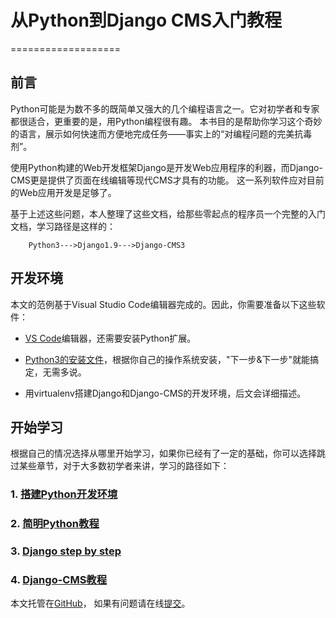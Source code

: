# 从Python到Django CMS入门教程
===================

## 前言

Python可能是为数不多的既简单又强大的几个编程语言之一。它对初学者和专家都很适合，更重要的是，用Python编程很有趣。
本书目的是帮助你学习这个奇妙的语言，展示如何快速而方便地完成任务——事实上的“对编程问题的完美抗毒剂”。

使用Python构建的Web开发框架Django是开发Web应用程序的利器，而Django-CMS更是提供了页面在线编辑等现代CMS才具有的功能。
这一系列软件应对目前的Web应用开发是足够了。


基于上述这些问题，本人整理了这些文档，给那些零起点的程序员一个完整的入门文档，学习路径是这样的：

```
  	Python3--->Django1.9--->Django-CMS3
```

## 开发环境

本文的范例基于Visual Studio Code编辑器完成的。因此，你需要准备以下这些软件：

* [VS Code](https://code.visualstudio.com/)编辑器，还需要安装Python扩展。

* [Python3的安装文件](https://www.python.org/downloads/)，根据你自己的操作系统安装，"下一步&下一步"就能搞定，无需多说。

* 用virtualenv搭建Django和Django-CMS的开发环境，后文会详细描述。

## 开始学习

根据自己的情况选择从哪里开始学习，如果你已经有了一定的基础，你可以选择跳过某些章节，对于大多数初学者来讲，学习的路径如下：

### 1. [搭建Python开发环境](introduction/index.md)
### 2. [简明Python教程](a-byte-of-python3/index.md)
### 3. [Django step by step](django-step-by-step/index.md)
### 4. [Django-CMS教程](django-cms/index.md)

本文托管在[GitHub](https://github.com/borisliu/from-python-to-django)，
如果有问题请在线[提交](https://github.com/borisliu/from-python-to-django/issues)。
